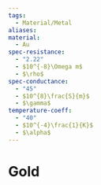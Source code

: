 ```yaml
---
tags:
  - Material/Metal
aliases: 
material:
  - Au
spec-resistance:
  - "2.22"
  - $10^{-8}\Omega m$
  - $\rho$
spec-conductance:
  - "45"
  - $10^{8}\frac{S}{m}$
  - $\gamma$
temperature-coeff:
  - "40"
  - $10^{-4}\frac{1}{K}$
  - $\alpha$
---
```


# Gold

